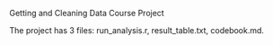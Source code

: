 Getting and Cleaning Data Course Project

The project has 3 files: run_analysis.r, result_table.txt, codebook.md.
